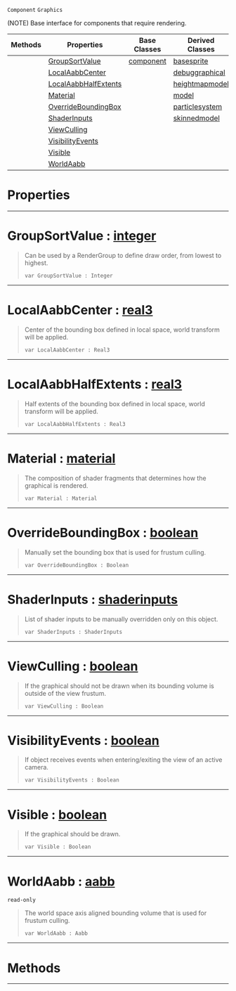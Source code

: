  `Component` `Graphics`



(NOTE) Base interface for components that require rendering.

|Methods|Properties|Base Classes|Derived Classes|
|---|---|---|---|
| |[ GroupSortValue](https://github.com/zeroengineteam/ZeroDocs/blob/master/code_reference/class_reference/graphical.markdown#groupsortvalue-zero-engi)|[component](https://github.com/zeroengineteam/ZeroDocs/blob/master/code_reference/class_reference/component.markdown)|[basesprite](https://github.com/zeroengineteam/ZeroDocs/blob/master/code_reference/class_reference/basesprite.markdown)|
| |[ LocalAabbCenter](https://github.com/zeroengineteam/ZeroDocs/blob/master/code_reference/class_reference/graphical.markdown#localaabbcenter-zero-eng)| |[debuggraphical](https://github.com/zeroengineteam/ZeroDocs/blob/master/code_reference/class_reference/debuggraphical.markdown)|
| |[ LocalAabbHalfExtents](https://github.com/zeroengineteam/ZeroDocs/blob/master/code_reference/class_reference/graphical.markdown#localaabbhalfextents-zer)| |[heightmapmodel](https://github.com/zeroengineteam/ZeroDocs/blob/master/code_reference/class_reference/heightmapmodel.markdown)|
| |[ Material](https://github.com/zeroengineteam/ZeroDocs/blob/master/code_reference/class_reference/graphical.markdown#material-zero-engine-doc)| |[model](https://github.com/zeroengineteam/ZeroDocs/blob/master/code_reference/class_reference/model.markdown)|
| |[ OverrideBoundingBox](https://github.com/zeroengineteam/ZeroDocs/blob/master/code_reference/class_reference/graphical.markdown#overrideboundingbox-zero)| |[particlesystem](https://github.com/zeroengineteam/ZeroDocs/blob/master/code_reference/class_reference/particlesystem.markdown)|
| |[ ShaderInputs](https://github.com/zeroengineteam/ZeroDocs/blob/master/code_reference/class_reference/graphical.markdown#shaderinputs-zero-engine)| |[skinnedmodel](https://github.com/zeroengineteam/ZeroDocs/blob/master/code_reference/class_reference/skinnedmodel.markdown)|
| |[ ViewCulling](https://github.com/zeroengineteam/ZeroDocs/blob/master/code_reference/class_reference/graphical.markdown#viewculling-zero-engine)| | |
| |[ VisibilityEvents](https://github.com/zeroengineteam/ZeroDocs/blob/master/code_reference/class_reference/graphical.markdown#visibilityevents-zero-en)| | |
| |[ Visible](https://github.com/zeroengineteam/ZeroDocs/blob/master/code_reference/class_reference/graphical.markdown#visible-zero-engine-docu)| | |
| |[ WorldAabb](https://github.com/zeroengineteam/ZeroDocs/blob/master/code_reference/class_reference/graphical.markdown#worldaabb-zero-engine-do)| | |


 #  Properties


---  
 #  GroupSortValue : [integer](https://github.com/zeroengineteam/ZeroDocs/blob/master/code_reference/nada_base_types/integer.markdown)

> Can be used by a RenderGroup to define draw order, from lowest to highest.
> ``` lang=cpp, name=Nada
> var GroupSortValue : Integer


---  
 #  LocalAabbCenter : [real3](https://github.com/zeroengineteam/ZeroDocs/blob/master/code_reference/nada_base_types/real3.markdown)

> Center of the bounding box defined in local space, world transform will be applied.
> ``` lang=cpp, name=Nada
> var LocalAabbCenter : Real3


---  
 #  LocalAabbHalfExtents : [real3](https://github.com/zeroengineteam/ZeroDocs/blob/master/code_reference/nada_base_types/real3.markdown)

> Half extents of the bounding box defined in local space, world transform will be applied.
> ``` lang=cpp, name=Nada
> var LocalAabbHalfExtents : Real3


---  
 #  Material : [material](https://github.com/zeroengineteam/ZeroDocs/blob/master/code_reference/class_reference/material.markdown)

> The composition of shader fragments that determines how the graphical is rendered.
> ``` lang=cpp, name=Nada
> var Material : Material


---  
 #  OverrideBoundingBox : [boolean](https://github.com/zeroengineteam/ZeroDocs/blob/master/code_reference/nada_base_types/boolean.markdown)

> Manually set the bounding box that is used for frustum culling.
> ``` lang=cpp, name=Nada
> var OverrideBoundingBox : Boolean


---  
 #  ShaderInputs : [shaderinputs](https://github.com/zeroengineteam/ZeroDocs/blob/master/code_reference/class_reference/shaderinputs.markdown)

> List of shader inputs to be manually overridden only on this object.
> ``` lang=cpp, name=Nada
> var ShaderInputs : ShaderInputs


---  
 #  ViewCulling : [boolean](https://github.com/zeroengineteam/ZeroDocs/blob/master/code_reference/nada_base_types/boolean.markdown)

> If the graphical should not be drawn when its bounding volume is outside of the view frustum.
> ``` lang=cpp, name=Nada
> var ViewCulling : Boolean


---  
 #  VisibilityEvents : [boolean](https://github.com/zeroengineteam/ZeroDocs/blob/master/code_reference/nada_base_types/boolean.markdown)

> If object receives events when entering/exiting the view of an active camera.
> ``` lang=cpp, name=Nada
> var VisibilityEvents : Boolean


---  
 #  Visible : [boolean](https://github.com/zeroengineteam/ZeroDocs/blob/master/code_reference/nada_base_types/boolean.markdown)

> If the graphical should be drawn.
> ``` lang=cpp, name=Nada
> var Visible : Boolean


---  
 #  WorldAabb : [aabb](https://github.com/zeroengineteam/ZeroDocs/blob/master/code_reference/class_reference/aabb.markdown)

 `read-only`

> The world space axis aligned bounding volume that is used for frustum culling.
> ``` lang=cpp, name=Nada
> var WorldAabb : Aabb


---  
 #  Methods


---  
 

 